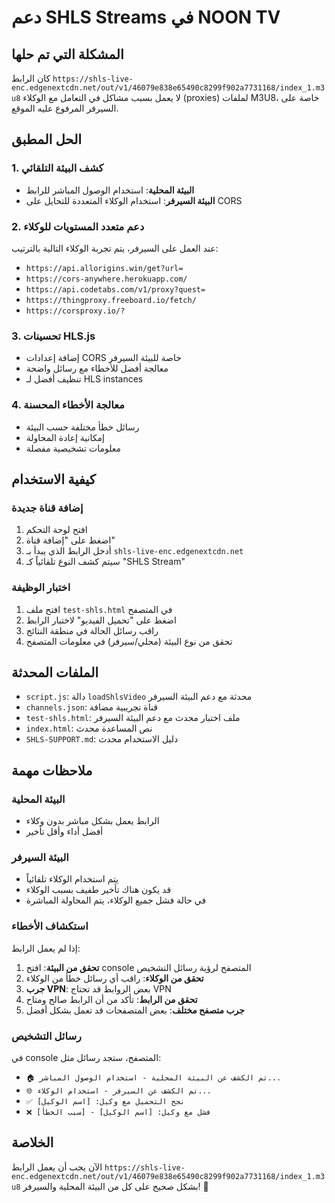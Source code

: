 # دعم SHLS Streams في NOON TV

## المشكلة التي تم حلها

كان الرابط `https://shls-live-enc.edgenextcdn.net/out/v1/46079e838e65490c8299f902a7731168/index_1.m3u8` لا يعمل بسبب مشاكل في التعامل مع الوكلاء (proxies) لملفات M3U8، خاصة على السيرفر المرفوع عليه الموقع.

## الحل المطبق

### 1. كشف البيئة التلقائي
- **البيئة المحلية**: استخدام الوصول المباشر للرابط
- **البيئة السيرفر**: استخدام الوكلاء المتعددة للتحايل على CORS

### 2. دعم متعدد المستويات للوكلاء
عند العمل على السيرفر، يتم تجربة الوكلاء التالية بالترتيب:
- `https://api.allorigins.win/get?url=`
- `https://cors-anywhere.herokuapp.com/`
- `https://api.codetabs.com/v1/proxy?quest=`
- `https://thingproxy.freeboard.io/fetch/`
- `https://corsproxy.io/?`

### 3. تحسينات HLS.js
- إضافة إعدادات CORS خاصة للبيئة السيرفر
- معالجة أفضل للأخطاء مع رسائل واضحة
- تنظيف أفضل لـ HLS instances

### 4. معالجة الأخطاء المحسنة
- رسائل خطأ مختلفة حسب البيئة
- إمكانية إعادة المحاولة
- معلومات تشخيصية مفصلة

## كيفية الاستخدام

### إضافة قناة جديدة
1. افتح لوحة التحكم
2. اضغط على "إضافة قناة"
3. أدخل الرابط الذي يبدأ بـ `shls-live-enc.edgenextcdn.net`
4. سيتم كشف النوع تلقائياً كـ "SHLS Stream"

### اختبار الوظيفة
1. افتح ملف `test-shls.html` في المتصفح
2. اضغط على "تحميل الفيديو" لاختبار الرابط
3. راقب رسائل الحالة في منطقة النتائج
4. تحقق من نوع البيئة (محلي/سيرفر) في معلومات المتصفح

## الملفات المحدثة

- `script.js`: دالة `loadShlsVideo` محدثة مع دعم البيئة السيرفر
- `channels.json`: قناة تجريبية مضافة
- `test-shls.html`: ملف اختبار محدث مع دعم البيئة السيرفر
- `index.html`: نص المساعدة محدث
- `SHLS-SUPPORT.md`: دليل الاستخدام محدث

## ملاحظات مهمة

### البيئة المحلية
- الرابط يعمل بشكل مباشر بدون وكلاء
- أفضل أداء وأقل تأخير

### البيئة السيرفر
- يتم استخدام الوكلاء تلقائياً
- قد يكون هناك تأخير طفيف بسبب الوكلاء
- في حالة فشل جميع الوكلاء، يتم المحاولة المباشرة

### استكشاف الأخطاء

إذا لم يعمل الرابط:
1. **تحقق من البيئة**: افتح console المتصفح لرؤية رسائل التشخيص
2. **تحقق من الوكلاء**: راقب أي رسائل خطأ من الوكلاء
3. **جرب VPN**: بعض الروابط قد تحتاج VPN
4. **تحقق من الرابط**: تأكد من أن الرابط صالح ومتاح
5. **جرب متصفح مختلف**: بعض المتصفحات قد تعمل بشكل أفضل

### رسائل التشخيص

في console المتصفح، ستجد رسائل مثل:
- `🏠 تم الكشف عن البيئة المحلية - استخدام الوصول المباشر...`
- `🌐 تم الكشف عن السيرفر - استخدام الوكلاء...`
- `✅ نجح التحميل مع وكيل: [اسم الوكيل]`
- `❌ فشل مع وكيل: [اسم الوكيل] - [سبب الخطأ]`

## الخلاصة

الآن يجب أن يعمل الرابط `https://shls-live-enc.edgenextcdn.net/out/v1/46079e838e65490c8299f902a7731168/index_1.m3u8` بشكل صحيح على كل من البيئة المحلية والسيرفر! 🎉